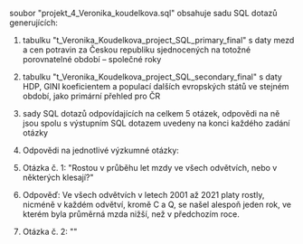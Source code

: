 soubor "projekt_4_Veronika_koudelkova.sql" obsahuje sadu SQL dotazů generujících:

1. tabulku "t_Veronika_Koudelkova_project_SQL_primary_final" s daty mezd a cen potravin za Českou republiku sjednocených na totožné porovnatelné období – společné roky
2. tabulku "t_Veronika_Koudelkova_project_SQL_secondary_final" s daty HDP, GINI koeficientem a populací dalších evropských států ve stejném období, jako primární přehled pro ČR
3. sady SQL dotazů odpovídajících na celkem 5 otázek, odpovědi na ně jsou spolu s výstupním SQL dotazem uvedeny na konci každého zadání otázky

4. Odpovědi na jednotlivé výzkumné otázky:

5. Otázka č. 1: "Rostou v průběhu let mzdy ve všech odvětvích, nebo v některých klesají?"
6. Odpověď: Ve všech odvětvích v letech 2001 až 2021 platy rostly, nicméně v každém odvětví, kromě C a Q, se našel alespoň jeden rok, ve kterém byla průměrná mzda nižší, než v předchozím roce.

7. Otázka č. 2: ""
